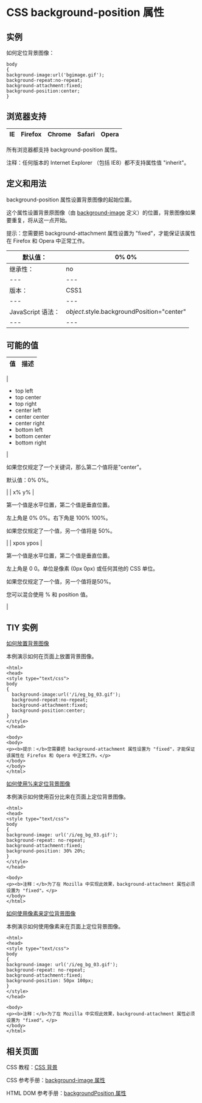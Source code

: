 # CSS background-position 属性



## 实例

如何定位背景图像：

```
body
{ 
background-image:url('bgimage.gif');
background-repeat:no-repeat;
background-attachment:fixed;
background-position:center;
}

```

## 浏览器支持

| IE | Firefox | Chrome | Safari | Opera |
| --- | --- | --- | --- | --- |

所有浏览器都支持 background-position 属性。

注释：任何版本的 Internet Explorer （包括 IE8）都不支持属性值 "inherit"。

## 定义和用法

background-position 属性设置背景图像的起始位置。

这个属性设置背景原图像（由 [background-image](/cssref/pr_background-image.asp "CSS background-image 属性") 定义）的位置，背景图像如果要重复，将从这一点开始。

提示：您需要把 background-attachment 属性设置为 "fixed"，才能保证该属性在 Firefox 和 Opera 中正常工作。

| 默认值： | 0% 0% |
| --- | --- |
| 继承性： | no |
| --- | --- |
| 版本： | CSS1 |
| --- | --- |
| JavaScript 语法： | _object_.style.backgroundPosition="center" |
| --- | --- |

## 可能的值

| 值 | 描述 |
| --- | --- |
| 

*   top left
*   top center
*   top right
*   center left
*   center center
*   center right
*   bottom left
*   bottom center
*   bottom right

 | 

如果您仅规定了一个关键词，那么第二个值将是"center"。

默认值：0% 0%。

 |
| x% y% | 

第一个值是水平位置，第二个值是垂直位置。

左上角是 0% 0%。右下角是 100% 100%。

如果您仅规定了一个值，另一个值将是 50%。

 |
| xpos ypos | 

第一个值是水平位置，第二个值是垂直位置。

左上角是 0 0。单位是像素 (0px 0px) 或任何其他的 CSS 单位。

如果您仅规定了一个值，另一个值将是50%。

您可以混合使用 % 和 position 值。

 |

## TIY 实例

[如何放置背景图像](/tiy/t.asp?f=csse_background-position)

本例演示如何在页面上放置背景图像。

```
<html>
<head>
<style type="text/css">
body
{ 
  background-image:url('/i/eg_bg_03.gif');
  background-repeat:no-repeat;
  background-attachment:fixed;
  background-position:center;
}
</style>
</head>

<body>
<body>
<p><b>提示：</b>您需要把 background-attachment 属性设置为 "fixed"，才能保证该属性在 Firefox 和 Opera 中正常工作。</p>
</body>
</body>
</html>

```

[如何使用%来定位背景图像](/tiy/t.asp?f=csse_background-position_percent)

本例演示如何使用百分比来在页面上定位背景图像。

```
<html>
<head>
<style type="text/css">
body
{ 
background-image: url('/i/eg_bg_03.gif');
background-repeat: no-repeat;
background-attachment:fixed;
background-position: 30% 20%; 
}
</style>
</head>

<body>
<p><b>注释：</b>为了在 Mozilla 中实现此效果，background-attachment 属性必须设置为 "fixed"。</p>
</body>
</html>

```

[如何使用像素来定位背景图像](/tiy/t.asp?f=csse_background-position_pixel)

本例演示如何使用像素来在页面上定位背景图像。

```
<html>
<head>
<style type="text/css">
body
{ 
background-image: url('/i/eg_bg_03.gif');
background-repeat: no-repeat;
background-attachment:fixed;
background-position: 50px 100px;
}
</style>
</head>

<body>
<p><b>注释：</b>为了在 Mozilla 中实现此效果，background-attachment 属性必须设置为 "fixed"。</p>
</body>
</html>

```

## 相关页面

CSS 教程：[CSS 背景](/css/css_background.asp "CSS 背景")

CSS 参考手册：[background-image 属性](/cssref/pr_background-image.asp "CSS background-image 属性")

HTML DOM 参考手册：[backgroundPosition 属性](/jsref/prop_style_backgroundposition.asp "HTML DOM backgroundPosition 属性")



